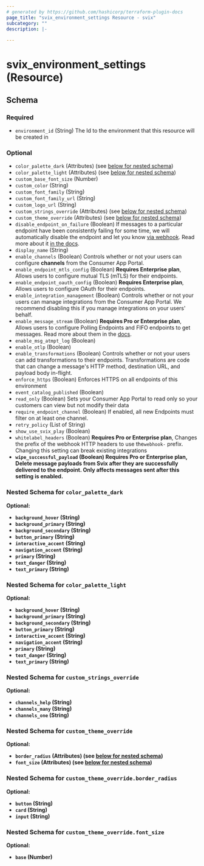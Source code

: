 ```yaml
---
# generated by https://github.com/hashicorp/terraform-plugin-docs
page_title: "svix_environment_settings Resource - svix"
subcategory: ""
description: |-
  
---
```


# svix_environment_settings (Resource)





<!-- schema generated by tfplugindocs -->
## Schema

### Required

- `environment_id` (String) The Id to the environment that this resource will be created in

### Optional

- `color_palette_dark` (Attributes) (see [below for nested schema](#nestedatt--color_palette_dark))
- `color_palette_light` (Attributes) (see [below for nested schema](#nestedatt--color_palette_light))
- `custom_base_font_size` (Number)
- `custom_color` (String)
- `custom_font_family` (String)
- `custom_font_family_url` (String)
- `custom_logo_url` (String)
- `custom_strings_override` (Attributes) (see [below for nested schema](#nestedatt--custom_strings_override))
- `custom_theme_override` (Attributes) (see [below for nested schema](#nestedatt--custom_theme_override))
- `disable_endpoint_on_failure` (Boolean) If messages to a particular endpoint have been consistently failing for
some time, we will automatically disable the endpoint and let 
you know [via webhook](https://docs.svix.com/incoming-webhooks). Read 
more about it [in the docs](https://docs.svix.com/retries#disabling-failing-endpoints).
- `display_name` (String)
- `enable_channels` (Boolean) Controls whether or not your users can configure
<strong>channels</strong> from the Consumer App Portal.
- `enable_endpoint_mtls_config` (Boolean) <strong>Requires Enterprise plan</strong>, Allows users to configure mutual TLS (mTLS) for their endpoints.
- `enable_endpoint_oauth_config` (Boolean) <strong>Requires Enterprise plan</strong>, Allows users to configure OAuth for their endpoints.
- `enable_integration_management` (Boolean) Controls whether or not your users can manage integrations from the
Consumer App Portal. We recommend disabling this if you manage
integrations on your users' behalf.
- `enable_message_stream` (Boolean) <strong>Requires Pro or Enterprise plan</strong>, Allows users to configure Polling Endpoints and FIFO endpoints to get
messages. Read more about them in the [docs](https://docs.svix.com/advanced-endpoints/intro).
- `enable_msg_atmpt_log` (Boolean)
- `enable_otlp` (Boolean)
- `enable_transformations` (Boolean) Controls whether or not your users can add transformations to their
endpoints. Transformations are code that can change a message's HTTP
method, destination URL, and payload body in-flight.
- `enforce_https` (Boolean) Enforces HTTPS on all endpoints of this environment
- `event_catalog_published` (Boolean)
- `read_only` (Boolean) Sets your Consumer App Portal to read only so your customers can view but not modify their data
- `require_endpoint_channel` (Boolean) If enabled, all new Endpoints must filter on at least one channel.
- `retry_policy` (List of String)
- `show_use_svix_play` (Boolean)
- `whitelabel_headers` (Boolean) <strong>Requires Pro or Enterprise plan</strong>, Changes the prefix of the webhook HTTP headers to use the`webhook-` prefix. <string>Changing this setting can break existing integrations<strong/>
- `wipe_successful_payload` (Boolean) <strong>Requires Pro or Enterprise plan</strong>, Delete message payloads from Svix after they are successfully
delivered to the endpoint. Only affects messages sent after this
setting is enabled.

<a id="nestedatt--color_palette_dark"></a>
### Nested Schema for `color_palette_dark`

Optional:

- `background_hover` (String)
- `background_primary` (String)
- `background_secondary` (String)
- `button_primary` (String)
- `interactive_accent` (String)
- `navigation_accent` (String)
- `primary` (String)
- `text_danger` (String)
- `text_primary` (String)


<a id="nestedatt--color_palette_light"></a>
### Nested Schema for `color_palette_light`

Optional:

- `background_hover` (String)
- `background_primary` (String)
- `background_secondary` (String)
- `button_primary` (String)
- `interactive_accent` (String)
- `navigation_accent` (String)
- `primary` (String)
- `text_danger` (String)
- `text_primary` (String)


<a id="nestedatt--custom_strings_override"></a>
### Nested Schema for `custom_strings_override`

Optional:

- `channels_help` (String)
- `channels_many` (String)
- `channels_one` (String)


<a id="nestedatt--custom_theme_override"></a>
### Nested Schema for `custom_theme_override`

Optional:

- `border_radius` (Attributes) (see [below for nested schema](#nestedatt--custom_theme_override--border_radius))
- `font_size` (Attributes) (see [below for nested schema](#nestedatt--custom_theme_override--font_size))

<a id="nestedatt--custom_theme_override--border_radius"></a>
### Nested Schema for `custom_theme_override.border_radius`

Optional:

- `button` (String)
- `card` (String)
- `input` (String)


<a id="nestedatt--custom_theme_override--font_size"></a>
### Nested Schema for `custom_theme_override.font_size`

Optional:

- `base` (Number)
